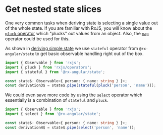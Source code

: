 # Get nested state slices

One very common tasks when deriving state is selecting a single value out of the whole state.
If you are familiar with RxJS, you will know about the [`pluck` operator](https://rxjs-dev.firebaseapp.com/api/operators/pluck) which "plucks" out values from an object.
Also, the [`map`](https://rxjs-dev.firebaseapp.com/api/operators/map) operator could be used for this.

As shown in [deriving simple state](./deriving-simple-state.md) we use `stateful` operator from `@rx-angular/state` to get basic observable handling right out of the box.

```typescript
import { Observable } from 'rxjs';
import { pluck } from 'rxjs/operators';
import { stateful } from '@rx-angular/state';

const state$: Observable<{ person: { name: string } }>;
const derivation3$ = state$.pipe(stateful(pluck('person', 'name')));
```

We could even save more code by using the [`select`]() operator which essentially is a combination of `stateful` and `pluck`.

```typescript
import { Observable } from 'rxjs';
import { select } from '@rx-angular/state';

const state$: Observable<{ person: { name: string } }>;
const derivation4$ = state$.pipe(select('person', 'name'));
```
